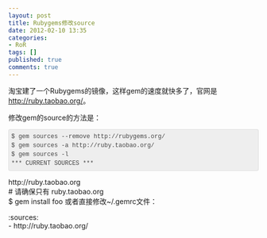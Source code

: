 ```yaml
---
layout: post
title: Rubygems修改source
date: 2012-02-10 13:35
categories:
- RoR
tags: []
published: true
comments: true
---
```

<p>淘宝建了一个Rubygems的镜像，这样gem的速度就快多了，官网是<a href="http://ruby.taobao.org/">http://ruby.taobao.org/</a>。</p>

<p>修改gem的source的方法是：
<pre style="margin-top: 1em; margin-right: 0px; margin-bottom: 1em; margin-left: 0px; font-weight: normal; font-style: normal; font-size: 12px; line-height: 18px; font-family: Monaco, 'Andale Mono', 'Courier New', monospace; border-top-left-radius: 3px 3px; border-top-right-radius: 3px 3px; border-bottom-right-radius: 3px 3px; border-bottom-left-radius: 3px 3px; background-color: #eeeeee; display: block; white-space: pre-wrap; word-wrap: break-word; color: #444444; overflow-x: auto; overflow-y: auto; padding: 5px; border: 1px solid #dddddd;">$ gem sources --remove http://rubygems.org/
$ gem sources -a http://ruby.taobao.org/
$ gem sources -l
*** CURRENT SOURCES ***</pre></p>

<p>http://ruby.taobao.org<br />
# 请确保只有 ruby.taobao.org<br />
$ gem install foo
或者直接修改~/.gemrc文件：</p>

<p>:sources:<br />
- http://ruby.taobao.org/</p>
